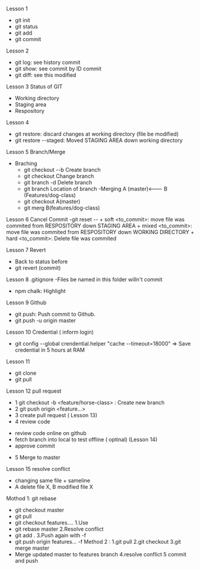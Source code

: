 Lesson 1
- git init
- git status
- git add
- git commit

Lesson 2 
- git log:  see history commit
- git show: see commit by ID commit
- git diff: see this modified

Lesson 3 Status of GIT
- Working directory
- Staging area
- Respository

Lesson 4
- git restore: discard changes at working directory (file be modified)
- git restore --staged: Moved STAGING AREA down working directory

Lesson 5 Branch/Merge
- Braching
	+ git checkout --b <branch> Create branch
	+ git checkout <branch>	Change branch
	+ git branch -d <branch> Delete branch
	+ git branch Location of branch
-Merging
	A (master)<--- B (Features/dog-class)
	+ git checkout A(master)
	+ git merg B(features/dog-class)

Lesson 6 Cancel Commit
-git reset --
	+ soft <to_commit>: move file was commited from RESPOSITORY down STAGING AREA 
	+ mixed <to_commit>: move file was commited from RESPOSITORY down WORKING DIRECTORY
	+ hard <to_commit>: Delete file was commited

Lesson 7 Revert 
- Back to status before
- git revert (commit)

Lesson 8 .gitignore
-Files be named in this folder willn't commit
- npm chalk: Highlight 

Lesson 9 Github 
- git push: Push commit to Github.
- git push -u origin master

Lesson 10 Credential ( inform login)
- git config --global crendential.helper "cache --timeout=18000"
=> Save credential in 5 hours at RAM 

Lesson 11 
- git clone <https>
- git pull

Lesson 12 pull request
- 1 git checkout -b <feature/horse-class> : Create new branch
- 2 git push origin <feature...>
- 3 create pull request ( Lesson 13)
- 4 review code
+ review code online on github
+ fetch branch into local to test offline ( optinal) (Lesson 14)
+ approve commit
- 5 Merge to master

Lesson 15 resolve conflict 
- changing same file + sameline
- A delete file X, B modified file X

Mothod 1: git rebase
- git checkout master
- git pull 
- git checkout features....
1.Use
- git rebase master
2.Resolve conflict
- git add . 
3.Push again with -f
- git push origin features... -f
Method 2 :
1.git pull <master>
2.git checkout <branch>
3.git merge master
- Merge updated master to features branch
4.resolve conflict
5 commit and push




